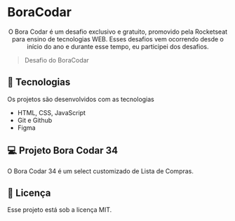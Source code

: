 # BoraCodar

<p align="center">
O Bora Codar é um desafio exclusivo e gratuito, promovido pela Rocketseat para ensino de tecnologias WEB.
  Esses desafios vem ocorrendo desde o início do ano e durante esse tempo, eu participei dos desafios. <br/>
</p>

> Desafio do BoraCodar

## 🚀 Tecnologias

Os projetos são desenvolvidos com as tecnologias

- HTML, CSS, JavaScript 
- Git e Github
- Figma

## 💻 Projeto Bora Codar 34

O Bora Codar 34 é um select customizado de Lista de Compras.


## :memo: Licença

Esse projeto está sob a licença MIT.
